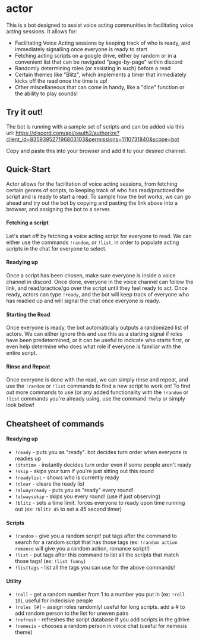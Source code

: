 # actor
This is a bot designed to assist voice acting communities in facilitating voice acting sessions. It allows for:
- Facilitating Voice Acting sessions by keeping track of who is ready, and immediately signalling once everyone is ready to start
- Fetching acting scripts on a google drive, either by random or in a convenient list that can be navigated "page-by-page" within discord
- Randomly determining roles (or assisting in such) before a read
- Certain themes like "Blitz", which implements a timer that immediately kicks off the read once the time is up!
- Other miscellaneous that can come in handy, like a "dice" function or the ability to play sounds!

## Try it out!
The bot is running with a sample set of scripts and can be added via this url: 
https://discord.com/api/oauth2/authorize?client_id=835939527196803103&permissions=1110731840&scope=bot

Copy and paste this into your browser and add it to your desired channel.

## Quick-Start
Actor allows for the facilitation of voice acting sessions, from fetching certain genres of scripts, to keeping track of who has read/practiced the script and is ready to start a read. To sample how the bot works, we can go ahead and try out the bot by copying and pasting the link above into a browser, and assigning the bot to a server.

#### Fetching a script
Let's start off by fetching a voice acting script for everyone to read. We can either use the commands `!random`, or `!list`, in order to populate acting scripts in the chat for everyone to select.

#### Readying up
Once a script has been chosen, make sure everyone is inside a voice channel in discord. Once done, everyone in the voice channel can follow the link, and read/practice/go over the script until they feel ready to act. Once ready, actors can type `!ready`, and the bot will keep track of everyone who has readied up and will signal the chat once everyone is ready.

#### Starting the Read
Once everyone is ready, the bot automatically outputs a randomized list of actors. We can either ignore this and use this as a starting signal if roles have been predetermined, or it can be useful to indicate who starts first, or even help determine who does what role if everyone is familiar with the entire script. 

#### Rinse and Repeat
Once everyone is done with the read, we can simply rinse and repeat, and use the `!random` or `!list` commands to find a new script to work on! To find out more commands to use (or any added functionality with the `!random` or `!list` commands you're already using, use the command `!help` or simply look below!

## Cheatsheet of commands

#### Readying up
- `!ready` - puts you as "ready". bot decides turn order when everyone is readies up
- `!itstime` - instantly decides turn order even if some people aren't ready
- `!skip` - skips your turn if you're just sitting out this round
- `!readylist` - shows who is currently ready
- `!clear` - clears the ready list
- `!alwaysready` - puts you as "ready" every round!
- `!alwaysskip` - skips you every round! (use if just observing)
- `!blitz` - sets a time limit. forces everyone to ready upon time running out (ex: `!blitz 45` to set a 45 second timer)

#### Scripts
- `!random` - give you a random script! put tags after the command to search for a random script that has those tags (ex: `!random action romance` will give you a random action, romance script!)
- `!list` - put tags after this command to list all the scripts that match those tags! (ex: `!list funny`)
- `!listtags` - list all the tags you can use for the above commands!


#### Utility
- `!roll` - get a random number from 1 to a number you put in (ex: `!roll 10`), useful for indecisive people
- `!roles [#]` - assign roles randomly! useful for long scripts. add a # to add random person to the list for uneven pairs
- `!refresh` - refreshes the script database if you add scripts in the gdrive
- `!nemesis` - chooses a random person in voice chat (useful for nemesis theme)
